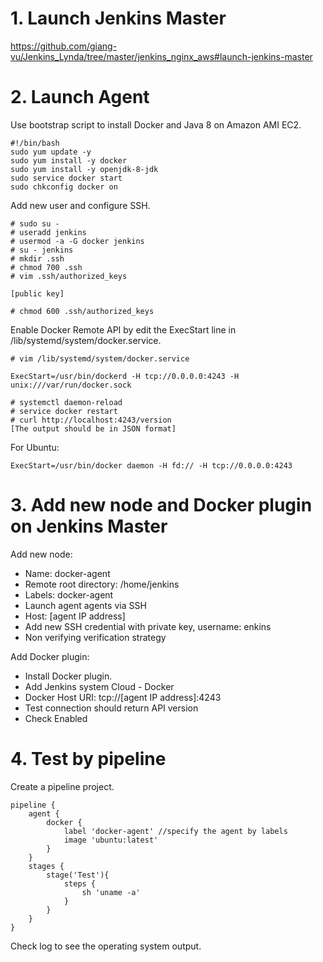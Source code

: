 # 1. Launch Jenkins Master
https://github.com/giang-vu/Jenkins_Lynda/tree/master/jenkins_nginx_aws#launch-jenkins-master

# 2. Launch Agent
Use bootstrap script to install Docker and Java 8 on Amazon AMI EC2.
```
#!/bin/bash
sudo yum update -y
sudo yum install -y docker
sudo yum install -y openjdk-8-jdk
sudo service docker start
sudo chkconfig docker on
```
Add new user and configure SSH.
```
# sudo su -
# useradd jenkins
# usermod -a -G docker jenkins
# su - jenkins
# mkdir .ssh
# chmod 700 .ssh
# vim .ssh/authorized_keys

[public key]

# chmod 600 .ssh/authorized_keys
```
Enable Docker Remote API by edit the ExecStart line in /lib/systemd/system/docker.service.
```
# vim /lib/systemd/system/docker.service

ExecStart=/usr/bin/dockerd -H tcp://0.0.0.0:4243 -H unix:///var/run/docker.sock

# systemctl daemon-reload
# service docker restart
# curl http://localhost:4243/version
[The output should be in JSON format]
```
For Ubuntu:
```
ExecStart=/usr/bin/docker daemon -H fd:// -H tcp://0.0.0.0:4243
```

# 3. Add new node and Docker plugin on Jenkins Master
Add new node:
- Name: docker-agent
- Remote root directory: /home/jenkins
- Labels: docker-agent
- Launch agent agents via SSH
- Host: [agent IP address]
- Add new SSH credential with private key, username: enkins
- Non verifying verification strategy

Add Docker plugin:
- Install Docker plugin.
- Add Jenkins system Cloud - Docker
- Docker Host URI: tcp://[agent IP address]:4243
- Test connection should return API version
- Check Enabled

# 4. Test by pipeline
Create a pipeline project.
```
pipeline {
    agent {
        docker {
            label 'docker-agent' //specify the agent by labels
            image 'ubuntu:latest'
        }
    }
    stages {
        stage('Test'){
            steps {
                sh 'uname -a'
            }
        }
    }
}
```
Check log to see the operating system output.
